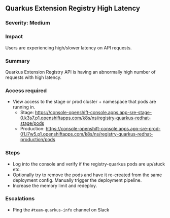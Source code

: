 ## Quarkus Extension Registry High Latency

### Severity: Medium

### Impact
Users are experiencing high/slower latency on API requests.

### Summary
Quarkus Extension Registry API is having an abnormally high number of requests with high latency.

### Access required
- View access to the stage or prod cluster + namespace that pods are running in.
    - Stage: https://console-openshift-console.apps.app-sre-stage-0.k3s7.p1.openshiftapps.com/k8s/ns/registry-quarkus-redhat-stage/pods
    - Production: https://console-openshift-console.apps.app-sre-prod-01.i7w5.p1.openshiftapps.com/k8s/ns/registry-quarkus-redhat-production/pods

### Steps
- Log into the console and verify if the registry-quarkus pods are up/stuck etc.
- Optionally try to remove the pods and have it re-created from the same deployment config. Manually trigger the deployment pipeline.
- Increase the memory limit and redeploy.

### Escalations
- Ping the `#team-quarkus-info` channel on Slack
